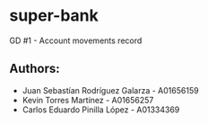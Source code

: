 # super-bank

GD #1 - Account movements record

## Authors:

-   Juan Sebastían Rodríguez Galarza - A01656159
-   Kevin Torres Martínez - A01656257
-   Carlos Eduardo Pinilla López - A01334369
